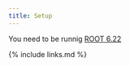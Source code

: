 ```yaml
---
title: Setup
---
```


You need to be runnig [ROOT 6.22](https://root.cern/install/)


{% include links.md %}
